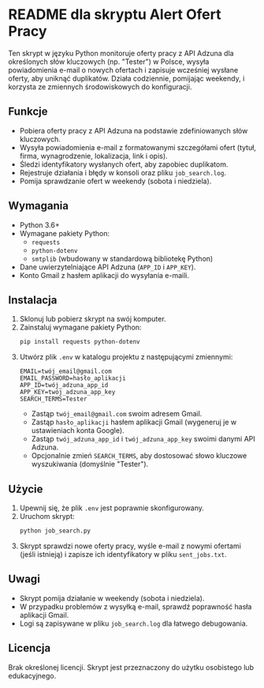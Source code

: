 # README dla skryptu Alert Ofert Pracy

Ten skrypt w języku Python monitoruje oferty pracy z API Adzuna dla określonych słów kluczowych (np. "Tester") w Polsce, wysyła powiadomienia e-mail o nowych ofertach i zapisuje wcześniej wysłane oferty, aby uniknąć duplikatów. Działa codziennie, pomijając weekendy, i korzysta ze zmiennych środowiskowych do konfiguracji.

## Funkcje
- Pobiera oferty pracy z API Adzuna na podstawie zdefiniowanych słów kluczowych.
- Wysyła powiadomienia e-mail z formatowanymi szczegółami ofert (tytuł, firma, wynagrodzenie, lokalizacja, link i opis).
- Śledzi identyfikatory wysłanych ofert, aby zapobiec duplikatom.
- Rejestruje działania i błędy w konsoli oraz pliku `job_search.log`.
- Pomija sprawdzanie ofert w weekendy (sobota i niedziela).

## Wymagania
- Python 3.6+
- Wymagane pakiety Python:
  - `requests`
  - `python-dotenv`
  - `smtplib` (wbudowany w standardową bibliotekę Python)
- Dane uwierzytelniające API Adzuna (`APP_ID` i `APP_KEY`).
- Konto Gmail z hasłem aplikacji do wysyłania e-maili.

## Instalacja
1. Sklonuj lub pobierz skrypt na swój komputer.
2. Zainstaluj wymagane pakiety Python:
   ```bash
   pip install requests python-dotenv
   ```
3. Utwórz plik `.env` w katalogu projektu z następującymi zmiennymi:
   ```env
   EMAIL=twój_email@gmail.com
   EMAIL_PASSWORD=hasło_aplikacji
   APP_ID=twój_adzuna_app_id
   APP_KEY=twój_adzuna_app_key
   SEARCH_TERMS=Tester
   ```
   - Zastąp `twój_email@gmail.com` swoim adresem Gmail.
   - Zastąp `hasło_aplikacji` hasłem aplikacji Gmail (wygeneruj je w ustawieniach konta Google).
   - Zastąp `twój_adzuna_app_id` i `twój_adzuna_app_key` swoimi danymi API Adzuna.
   - Opcjonalnie zmień `SEARCH_TERMS`, aby dostosować słowo kluczowe wyszukiwania (domyślnie "Tester").

## Użycie
1. Upewnij się, że plik `.env` jest poprawnie skonfigurowany.
2. Uruchom skrypt:
   ```bash
   python job_search.py
   ```
3. Skrypt sprawdzi nowe oferty pracy, wyśle e-mail z nowymi ofertami (jeśli istnieją) i zapisze ich identyfikatory w pliku `sent_jobs.txt`.

## Uwagi
- Skrypt pomija działanie w weekendy (sobota i niedziela).
- W przypadku problemów z wysyłką e-mail, sprawdź poprawność hasła aplikacji Gmail.
- Logi są zapisywane w pliku `job_search.log` dla łatwego debugowania.

## Licencja
Brak określonej licencji. Skrypt jest przeznaczony do użytku osobistego lub edukacyjnego.
